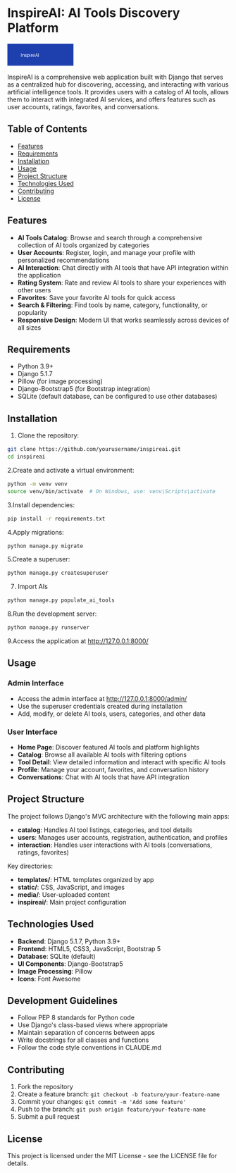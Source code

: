 # InspireAI: AI Tools Discovery Platform

![InspireAI Logo](static/images/logo.png)

InspireAI is a comprehensive web application built with Django that serves as a centralized hub for discovering, accessing, and interacting with various artificial intelligence tools. It provides users with a catalog of AI tools, allows them to interact with integrated AI services, and offers features such as user accounts, ratings, favorites, and conversations.

## Table of Contents

- [Features](#features)
- [Requirements](#requirements)
- [Installation](#installation)
- [Usage](#usage)
- [Project Structure](#project-structure)
- [Technologies Used](#technologies-used)
- [Contributing](#contributing)
- [License](#license)

## Features

- **AI Tools Catalog**: Browse and search through a comprehensive collection of AI tools organized by categories
- **User Accounts**: Register, login, and manage your profile with personalized recommendations
- **AI Interaction**: Chat directly with AI tools that have API integration within the application
- **Rating System**: Rate and review AI tools to share your experiences with other users
- **Favorites**: Save your favorite AI tools for quick access
- **Search & Filtering**: Find tools by name, category, functionality, or popularity
- **Responsive Design**: Modern UI that works seamlessly across devices of all sizes

## Requirements

- Python 3.9+
- Django 5.1.7
- Pillow (for image processing)
- Django-Bootstrap5 (for Bootstrap integration)
- SQLite (default database, can be configured to use other databases)

## Installation

1. Clone the repository:

```bash
git clone https://github.com/yourusername/inspireai.git
cd inspireai
```

2.Create and activate a virtual environment:

```bash
python -m venv venv
source venv/bin/activate  # On Windows, use: venv\Scripts\activate
```

3.Install dependencies:

```bash
pip install -r requirements.txt
```

4.Apply migrations:

```bash
python manage.py migrate
```

5.Create a superuser:

```bash
python manage.py createsuperuser
```

7. Import AIs

```bash
python manage.py populate_ai_tools
```

8.Run the development server:

```bash
python manage.py runserver
```

9.Access the application at <http://127.0.0.1:8000/>

## Usage

### Admin Interface

- Access the admin interface at <http://127.0.0.1:8000/admin/>
- Use the superuser credentials created during installation
- Add, modify, or delete AI tools, users, categories, and other data

### User Interface

- **Home Page**: Discover featured AI tools and platform highlights
- **Catalog**: Browse all available AI tools with filtering options
- **Tool Detail**: View detailed information and interact with specific AI tools
- **Profile**: Manage your account, favorites, and conversation history
- **Conversations**: Chat with AI tools that have API integration

## Project Structure

The project follows Django's MVC architecture with the following main apps:

- **catalog**: Handles AI tool listings, categories, and tool details
- **users**: Manages user accounts, registration, authentication, and profiles
- **interaction**: Handles user interactions with AI tools (conversations, ratings, favorites)

Key directories:

- **templates/**: HTML templates organized by app
- **static/**: CSS, JavaScript, and images
- **media/**: User-uploaded content
- **inspireai/**: Main project configuration

## Technologies Used

- **Backend**: Django 5.1.7, Python 3.9+
- **Frontend**: HTML5, CSS3, JavaScript, Bootstrap 5
- **Database**: SQLite (default)
- **UI Components**: Django-Bootstrap5
- **Image Processing**: Pillow
- **Icons**: Font Awesome

## Development Guidelines

- Follow PEP 8 standards for Python code
- Use Django's class-based views where appropriate
- Maintain separation of concerns between apps
- Write docstrings for all classes and functions
- Follow the code style conventions in CLAUDE.md

## Contributing

1. Fork the repository
2. Create a feature branch: `git checkout -b feature/your-feature-name`
3. Commit your changes: `git commit -m 'Add some feature'`
4. Push to the branch: `git push origin feature/your-feature-name`
5. Submit a pull request

## License

This project is licensed under the MIT License - see the LICENSE file for details.
